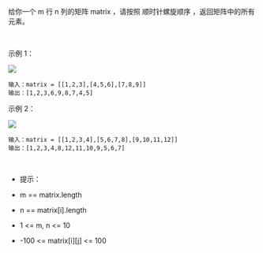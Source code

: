 给你一个 m 行 n 列的矩阵 matrix ，请按照 顺时针螺旋顺序 ，返回矩阵中的所有元素。

 

示例 1：

<img src="https://assets.leetcode.com/uploads/2020/11/13/spiral1.jpg"/>

```
输入：matrix = [[1,2,3],[4,5,6],[7,8,9]]
输出：[1,2,3,6,9,8,7,4,5]
```
示例 2：

<img src="https://assets.leetcode.com/uploads/2020/11/13/spiral.jpg"/>

```
输入：matrix = [[1,2,3,4],[5,6,7,8],[9,10,11,12]]
输出：[1,2,3,4,8,12,11,10,9,5,6,7]
```
 

- 提示：

- m == matrix.length
- n == matrix[i].length
- 1 <= m, n <= 10
- -100 <= matrix[i][j] <= 100
